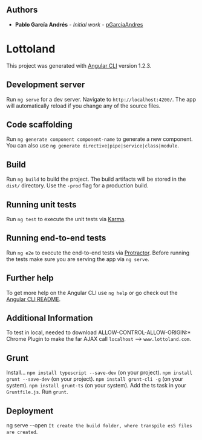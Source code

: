 ## Authors

* **Pablo García Andrés** - *Initial work* - [pGarciaAndres](https://github.com/pGarciaAndres)

# Lottoland

This project was generated with [Angular CLI](https://github.com/angular/angular-cli) version 1.2.3.

## Development server

Run `ng serve` for a dev server. Navigate to `http://localhost:4200/`. The app will automatically reload if you change any of the source files.

## Code scaffolding

Run `ng generate component component-name` to generate a new component. You can also use `ng generate directive|pipe|service|class|module`.

## Build

Run `ng build` to build the project. The build artifacts will be stored in the `dist/` directory. Use the `-prod` flag for a production build.

## Running unit tests

Run `ng test` to execute the unit tests via [Karma](https://karma-runner.github.io).

## Running end-to-end tests

Run `ng e2e` to execute the end-to-end tests via [Protractor](http://www.protractortest.org/).
Before running the tests make sure you are serving the app via `ng serve`.

## Further help

To get more help on the Angular CLI use `ng help` or go check out the [Angular CLI README](https://github.com/angular/angular-cli/blob/master/README.md).

## Additional Information
To test in local, needed to download ALLOW-CONTROL-ALLOW-ORIGIN:* Chrome Plugin to make the far AJAX call `localhost` --> `www.lottoland.com`.

## Grunt
Install...
`npm install typescript --save-dev` (on your project).
`npm install grunt --save-dev` (on your project).
`npm install grunt-cli -g` (on your system).
`npm install grunt-ts` (on your system).
Add the ts task in your `Gruntfile.js`.
Run `grunt`.

## Deployment
ng serve --open
`It create the build folder, where transpile es5 files are created`.

